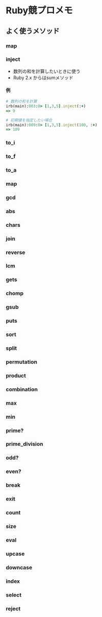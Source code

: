 # Ruby競プロメモ

## よく使うメソッド

### map

### inject

- 数列の和を計算したいときに使う
- Ruby 2.x からはsumメソッド

#### 例

```ruby
# 数列の和を計算
irb(main):003:0> [1,3,5].inject(:+)
=> 9

# 初期値を指定したい場合
irb(main):009:0> [1,3,5].inject(100, :+)
=> 109


```



### to_i

### to_f

### to_a

### map

### gcd

### abs

### chars

### join

### reverse

### lcm

### gets

### chomp

### gsub

### puts

### sort

### split

### permutation

### product

### combination

### max

### min

### prime?

### prime_division

### odd?

### even?

### break

### exit

### count

### size

### eval

### upcase

### downcase

### index

### select

### reject





















